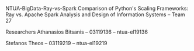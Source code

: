 NTUA-BigData-Ray-vs-Spark
Comparison of Python's Scaling Frameworks: Ray vs. Apache Spark
Analysis and Design of Information Systems – Team 27

Researchers
Athanasios Bitsanis – 03119136 – ntua-el19136

Stefanos Theos – 03119219 – ntua-el19219
